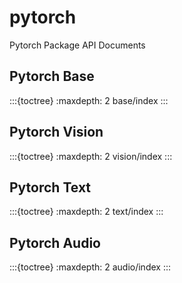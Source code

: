 # pytorch

Pytorch Package API Documents

## Pytorch Base

:::{toctree}
:maxdepth: 2
base/index
:::

## Pytorch Vision

:::{toctree}
:maxdepth: 2
vision/index
:::

## Pytorch Text

:::{toctree}
:maxdepth: 2
text/index
:::

## Pytorch Audio

:::{toctree}
:maxdepth: 2
audio/index
:::
